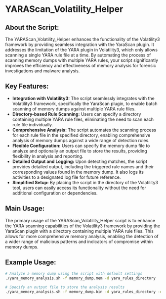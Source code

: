 # YARAScan_Volatility_Helper

## About the Script:

The YARAScan_Volatility_Helper enhances the functionality of the Volatility3 framework by providing seamless integration with the YaraScan plugin. It addresses the limitation of the YARA plugin in Volatility3, which only allows scanning a single YARA rule file at a time. By automating the process of scanning memory dumps with multiple YARA rules, your script significantly improves the efficiency and effectiveness of memory analysis for forensic investigations and malware analysis.

## Key Features:

- **Integration with Volatility3:** The script seamlessly integrates with the Volatility3 framework, specifically the YaraScan plugin, to enable batch scanning of memory dumps against multiple YARA rule files.
- **Directory-based Rule Scanning:** Users can specify a directory containing multiple YARA rule files, eliminating the need to scan each rule file individually.
- **Comprehensive Analysis:** The script automates the scanning process for each rule file in the specified directory, enabling comprehensive analysis of memory dumps against a wide range of detection rules.
- **Flexible Configuration:** Users can specify the memory dump file to analyze and optionally an output file to store the results, providing flexibility in analysis and reporting.
- **Detailed Output and Logging:** Upon detecting matches, the script provides detailed output, including the triggered rule names and their corresponding values found in the memory dump. It also logs its activities to a designated log file for future reference.
- **Simplified Setup:** By placing the script in the directory of the Volatility3 tool, users can easily access its functionality without the need for additional configuration or dependencies.

## Main Usage:

The primary usage of the YARAScan_Volatility_Helper script is to enhance the YARA scanning capabilities of the Volatility3 framework by providing the YaraScan plugin with a directory containing multiple YARA rule files. This allows for more comprehensive memory analysis, enabling the detection of a wider range of malicious patterns and indicators of compromise within memory dumps.

## Example Usage:

```bash
# Analyze a memory dump using the script with default settings
./yara_memory_analysis.sh -f memory_dump.mem -d yara_rules_directory

# Specify an output file to store the analysis results
./yara_memory_analysis.sh -f memory_dump.bin -d yara_rules_directory -o analysis_results.txt


